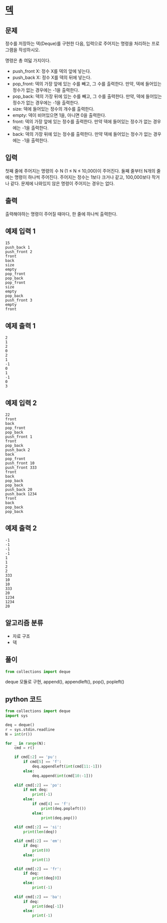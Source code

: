 # [덱](https://www.acmicpc.net/problem/10866)

## 문제
정수를 저장하는 덱(Deque)를 구현한 다음, 입력으로 주어지는 명령을 처리하는 프로그램을 작성하시오.

명령은 총 여덟 가지이다.

- push_front X: 정수 X를 덱의 앞에 넣는다.
- push_back X: 정수 X를 덱의 뒤에 넣는다.
- pop_front: 덱의 가장 앞에 있는 수를 빼고, 그 수를 출력한다. 만약, 덱에 들어있는 정수가 없는 경우에는 -1을 출력한다.
- pop_back: 덱의 가장 뒤에 있는 수를 빼고, 그 수를 출력한다. 만약, 덱에 들어있는 정수가 없는 경우에는 -1을 출력한다.
- size: 덱에 들어있는 정수의 개수를 출력한다.
- empty: 덱이 비어있으면 1을, 아니면 0을 출력한다.
- front: 덱의 가장 앞에 있는 정수를 출력한다. 만약 덱에 들어있는 정수가 없는 경우에는 -1을 출력한다.
- back: 덱의 가장 뒤에 있는 정수를 출력한다. 만약 덱에 들어있는 정수가 없는 경우에는 -1을 출력한다.

## 입력
첫째 줄에 주어지는 명령의 수 N (1 ≤ N ≤ 10,000)이 주어진다. 둘째 줄부터 N개의 줄에는 명령이 하나씩 주어진다. 주어지는 정수는 1보다 크거나 같고, 100,000보다 작거나 같다. 문제에 나와있지 않은 명령이 주어지는 경우는 없다.

## 출력
출력해야하는 명령이 주어질 때마다, 한 줄에 하나씩 출력한다.

## 예제 입력 1 
    15
    push_back 1
    push_front 2
    front
    back
    size
    empty
    pop_front
    pop_back
    pop_front
    size
    empty
    pop_back
    push_front 3
    empty
    front

## 예제 출력 1 
    2
    1
    2
    0
    2
    1
    -1
    0
    1
    -1
    0
    3

## 예제 입력 2
    22
    front
    back
    pop_front
    pop_back
    push_front 1
    front
    pop_back
    push_back 2
    back
    pop_front
    push_front 10
    push_front 333
    front
    back
    pop_back
    pop_back
    push_back 20
    push_back 1234
    front
    back
    pop_back
    pop_back

## 예제 출력 2 
    -1
    -1
    -1
    -1
    1
    1
    2
    2
    333
    10
    10
    333
    20
    1234
    1234
    20

## 알고리즘 분류
- 자료 구조
- 덱

## 풀이
```python
from collections import deque
```
deque 모듈로 구현, append(), appendleft(), pop(), popleft()

## python 코드
```python
from collections import deque
import sys

deq = deque()
r = sys.stdin.readline
N = int(r())

for _ in range(N):
    cmd = r()

    if cmd[:2] == 'pu':
        if cmd[5] == 'f':
            deq.appendleft(int(cmd[11:-1]))
        else:
            deq.append(int(cmd[10:-1]))
    
    elif cmd[:2] == 'po':
        if not deq:
            print(-1)
        else:
            if cmd[4] == 'f':
                print(deq.popleft())
            else:
                print(deq.pop())
    
    elif cmd[:2] == 'si':
        print(len(deq))

    elif cmd[:2] == 'em':
        if deq:
            print(0)
        else:
            print(1)

    elif cmd[:2] == 'fr':
        if deq:
            print(deq[0])
        else:
            print(-1)
      
    elif cmd[:2] == 'ba':
        if deq:
            print(deq[-1])
        else:
            print(-1)
```